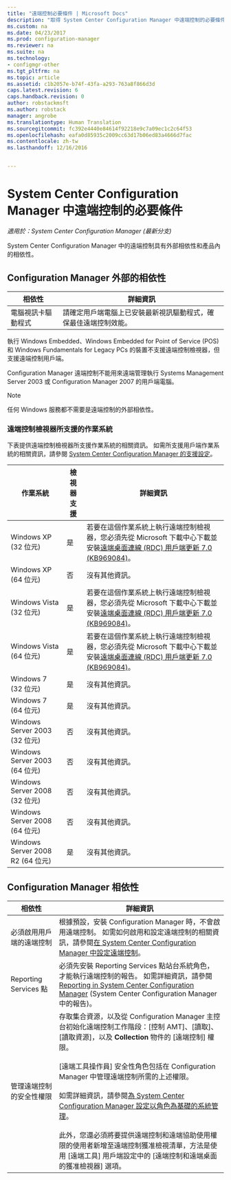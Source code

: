 ```yaml
---
title: "遠端控制必要條件 | Microsoft Docs"
description: "取得 System Center Configuration Manager 中遠端控制的必要條件。"
ms.custom: na
ms.date: 04/23/2017
ms.prod: configuration-manager
ms.reviewer: na
ms.suite: na
ms.technology:
- configmgr-other
ms.tgt_pltfrm: na
ms.topic: article
ms.assetid: c1b2057e-b74f-43fa-a293-763a8f866d3d
caps.latest.revision: 6
caps.handback.revision: 0
author: robstackmsft
ms.author: robstack
manager: angrobe
ms.translationtype: Human Translation
ms.sourcegitcommit: fc392e4440e84614f92218e9c7a09ec1c2c64f53
ms.openlocfilehash: eafa0d85935c2009cc63d17b06ed83a4666d7fac
ms.contentlocale: zh-tw
ms.lasthandoff: 12/16/2016


---
```

# <a name="prerequisites-for-remote-control-in-system-center-configuration-manager"></a>System Center Configuration Manager 中遠端控制的必要條件

*適用於：System Center Configuration Manager (最新分支)*

System Center Configuration Manager 中的遠端控制具有外部相依性和產品內的相依性。  

## <a name="dependencies-external-to-configuration-manager"></a>Configuration Manager 外部的相依性  

|相依性|詳細資訊|  
|----------------|----------------------|  
|電腦視訊卡驅動程式|請確定用戶端電腦上已安裝最新視訊驅動程式，確保最佳遠端控制效能。|  

 執行 Windows Embedded、Windows Embedded for Point of Service (POS) 和 Windows Fundamentals for Legacy PCs 的裝置不支援遠端控制檢視器，但支援遠端控制用戶端。  

 Configuration Manager 遠端控制不能用來遠端管理執行 Systems Management Server 2003 或 Configuration Manager 2007 的用戶端電腦。  

> [!NOTE]  
>  任何 Windows 服務都不需要是遠端控制的外部相依性。  

### <a name="supported-operating-systems-for-the-remote-control-viewer"></a>遠端控制檢視器所支援的作業系統  
 下表提供遠端控制檢視器所支援作業系統的相關資訊。 如需所支援用戶端作業系統的相關資訊，請參閱 [System Center Configuration Manager 的支援設定](../../../../core/plan-design/configs/supported-configurations.md)。  

|作業系統|檢視器支援|詳細資訊|  
|----------------------|--------------------|----------------------|  
|Windows XP (32 位元)|是|若要在這個作業系統上執行遠端控制檢視器，您必須先從 Microsoft 下載中心下載並安裝[遠端桌面連線 (RDC) 用戶端更新 7.0 (KB969084)](https://www.microsoft.com/en-us/download/details.aspx?id=12767)。|  
|Windows XP (64 位元)|否|沒有其他資訊。|  
|Windows Vista (32 位元)|是|若要在這個作業系統上執行遠端控制檢視器，您必須先從 Microsoft 下載中心下載並安裝[遠端桌面連線 (RDC) 用戶端更新 7.0 (KB969084)](https://www.microsoft.com/en-us/download/details.aspx?id=12767)。|  
|Windows Vista (64 位元)|是|若要在這個作業系統上執行遠端控制檢視器，您必須先從 Microsoft 下載中心下載並安裝[遠端桌面連線 (RDC) 用戶端更新 7.0 (KB969084)](https://www.microsoft.com/en-us/download/details.aspx?id=12767)。|  
|Windows 7 (32 位元)|是|沒有其他資訊。|  
|Windows 7 (64 位元)|是|沒有其他資訊。|  
|Windows Server 2003 (32 位元)|否|沒有其他資訊。|  
|Windows Server 2003 (64 位元)|否|沒有其他資訊。|  
|Windows Server 2008 (32 位元)|否|沒有其他資訊。|  
|Windows Server 2008 (64 位元)|否|沒有其他資訊。|  
|Windows Server 2008 R2 (64 位元)|是|沒有其他資訊。|  

## <a name="configuration-manager-dependencies"></a>Configuration Manager 相依性  

|相依性|詳細資訊|  
|----------------|----------------------|  
|必須啟用用戶端的遠端控制|根據預設，安裝 Configuration Manager 時，不會啟用遠端控制。 如需如何啟用和設定遠端控制的相關資訊，請參閱[在 System Center Configuration Manager 中設定遠端控制](../../../../core/clients/manage/remote-control/configuring-remote-control.md)。|  
|Reporting Services 點|必須先安裝 Reporting Services 點站台系統角色，才能執行遠端控制的報告。 如需詳細資訊，請參閱 [Reporting in System Center Configuration Manager](../../../../core/servers/manage/reporting.md) (System Center Configuration Manager 中的報告)。|  
|管理遠端控制的安全性權限|存取集合資源，以及從 Configuration Manager 主控台初始化遠端控制工作階段：[控制 AMT]、[讀取]、[讀取資源]，以及 **Collection** 物件的 [遠端控制] 權限。<br /><br /> [遠端工具操作員] 安全性角色包括在 Configuration Manager 中管理遠端控制所需的上述權限。<br /><br /> 如需詳細資訊，請參閱[為 System Center Configuration Manager 設定以角色為基礎的系統管理](../../../../core/servers/deploy/configure/configure-role-based-administration.md)。<br /><br /> 此外，您還必須將要提供遠端控制和遠端協助使用權限的使用者新增至遠端控制獲准檢視清單，方法是使用 [遠端工具]  用戶端設定中的 [遠端控制和遠端桌面的獲准檢視器]  選項。|  

